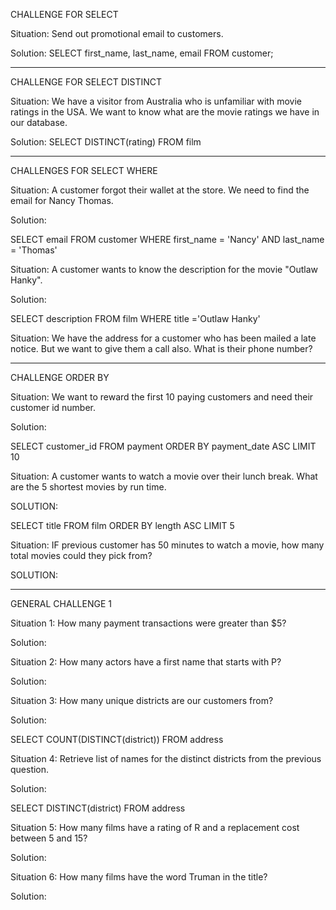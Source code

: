 CHALLENGE FOR SELECT

Situation: Send out promotional email to customers.

Solution: SELECT first_name, last_name, email FROM customer;

---

CHALLENGE FOR SELECT DISTINCT

Situation: We have a visitor from Australia who is unfamiliar with movie ratings in the USA. We want to know what are the movie ratings we have in our database.

Solution: SELECT DISTINCT(rating) FROM film

---

CHALLENGES FOR SELECT WHERE

Situation: A customer forgot their wallet at the store. We need to find the email for Nancy Thomas.

Solution:

SELECT email
FROM customer
WHERE first_name = 'Nancy' AND last_name = 'Thomas'

Situation: A customer wants to know the description for the movie "Outlaw Hanky".

Solution:

SELECT description
FROM film
WHERE title ='Outlaw Hanky'

Situation: We have the address for a customer who has been mailed a late notice. But we want to give them a call also. What is their phone number?

---

CHALLENGE ORDER BY

Situation: We want to reward the first 10 paying customers and need their customer id number.

Solution:

SELECT customer_id
FROM payment
ORDER BY payment_date ASC
LIMIT 10

Situation: A customer wants to watch a movie over their lunch break. What are the 5 shortest movies by run time.

SOLUTION:

SELECT title
FROM film
ORDER BY length ASC
LIMIT 5

Situation: IF previous customer has 50 minutes to watch a movie, how many total movies could they pick from?

SOLUTION:

<!-- SELECT COUNT(*)
FROM film
WHERE length <= 50 -->

---

GENERAL CHALLENGE 1

Situation 1: How many payment transactions were greater than \$5?

Solution:

<!-- SELECT COUNT(*)
FROM payment
WHERE amount > 5 -->

Situation 2: How many actors have a first name that starts with P?

Solution:

<!-- SELECT COUNT(*)
FROM actor
WHERE first_name LIKE 'P%' -->

Situation 3: How many unique districts are our customers from?

Solution:

SELECT COUNT(DISTINCT(district))
FROM address

Situation 4: Retrieve list of names for the distinct districts from the previous question.

Solution:

SELECT DISTINCT(district)
FROM address

Situation 5: How many films have a rating of R and a replacement cost between 5 and 15?

Solution:

<!-- SELECT COUNT(*)
FROM film
WHERE rating = 'R'
AND replacement_cost BETWEEN 5 AND 15 -->

Situation 6: How many films have the word Truman in the title?

Solution:

<!-- SELECT COUNT(*)
FROM film
WHERE title LIKE '%Truman%' -->

